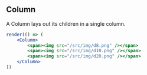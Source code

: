 ## Column

[wiki]: /wiki/modules/_components_layout_column_.html

A Column lays out its children in a single column.

```jsx
render(() => (
	<Column>
		<span><img src="/src/img/d8.png" /></span>
		<span><img src="/src/img/d10.png" /></span>
		<span><img src="/src/img/d20.png" /></span>
	</Column>
))
```
